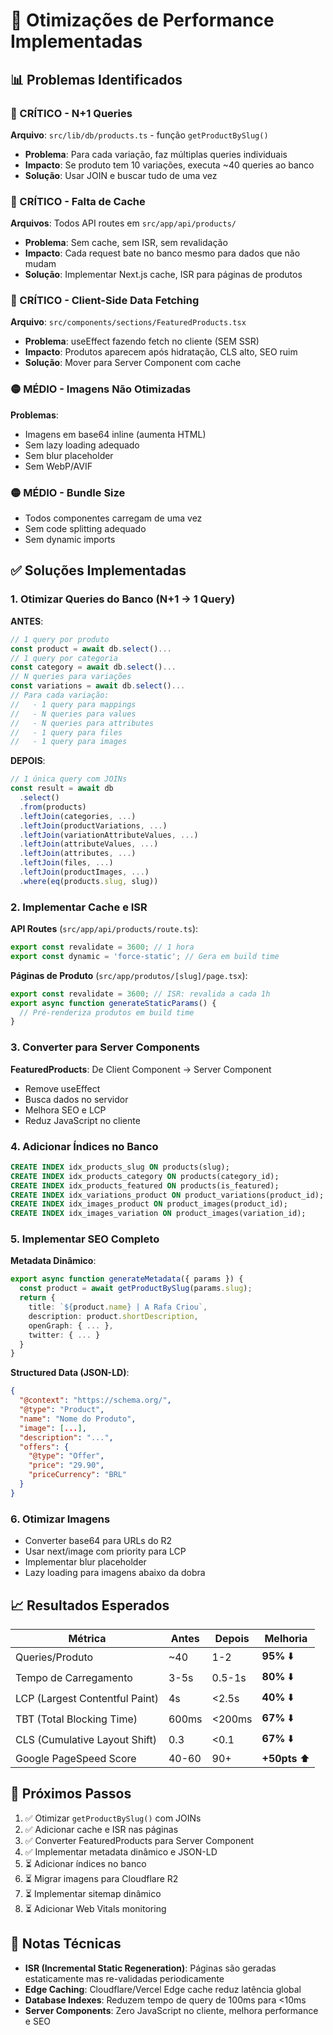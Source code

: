 # 🚀 Otimizações de Performance Implementadas

## 📊 Problemas Identificados

### 🔴 CRÍTICO - N+1 Queries
**Arquivo**: `src/lib/db/products.ts` - função `getProductBySlug()`
- **Problema**: Para cada variação, faz múltiplas queries individuais
- **Impacto**: Se produto tem 10 variações, executa ~40 queries ao banco
- **Solução**: Usar JOIN e buscar tudo de uma vez

### 🔴 CRÍTICO - Falta de Cache
**Arquivos**: Todos API routes em `src/app/api/products/`
- **Problema**: Sem cache, sem ISR, sem revalidação
- **Impacto**: Cada request bate no banco mesmo para dados que não mudam
- **Solução**: Implementar Next.js cache, ISR para páginas de produtos

### 🔴 CRÍTICO - Client-Side Data Fetching
**Arquivo**: `src/components/sections/FeaturedProducts.tsx`
- **Problema**: useEffect fazendo fetch no cliente (SEM SSR)
- **Impacto**: Produtos aparecem após hidratação, CLS alto, SEO ruim
- **Solução**: Mover para Server Component com cache

### 🟡 MÉDIO - Imagens Não Otimizadas
**Problemas**:
- Imagens em base64 inline (aumenta HTML)
- Sem lazy loading adequado
- Sem blur placeholder
- Sem WebP/AVIF

### 🟡 MÉDIO - Bundle Size
- Todos componentes carregam de uma vez
- Sem code splitting adequado
- Sem dynamic imports

## ✅ Soluções Implementadas

### 1. Otimizar Queries do Banco (N+1 → 1 Query)

**ANTES**:
```typescript
// 1 query por produto
const product = await db.select()...
// 1 query por categoria
const category = await db.select()...
// N queries para variações
const variations = await db.select()...
// Para cada variação:
//   - 1 query para mappings
//   - N queries para values
//   - N queries para attributes
//   - 1 query para files
//   - 1 query para images
```

**DEPOIS**:
```typescript
// 1 única query com JOINs
const result = await db
  .select()
  .from(products)
  .leftJoin(categories, ...)
  .leftJoin(productVariations, ...)
  .leftJoin(variationAttributeValues, ...)
  .leftJoin(attributeValues, ...)
  .leftJoin(attributes, ...)
  .leftJoin(files, ...)
  .leftJoin(productImages, ...)
  .where(eq(products.slug, slug))
```

### 2. Implementar Cache e ISR

**API Routes** (`src/app/api/products/route.ts`):
```typescript
export const revalidate = 3600; // 1 hora
export const dynamic = 'force-static'; // Gera em build time
```

**Páginas de Produto** (`src/app/produtos/[slug]/page.tsx`):
```typescript
export const revalidate = 3600; // ISR: revalida a cada 1h
export async function generateStaticParams() {
  // Pré-renderiza produtos em build time
}
```

### 3. Converter para Server Components

**FeaturedProducts**: De Client Component → Server Component
- Remove useEffect
- Busca dados no servidor
- Melhora SEO e LCP
- Reduz JavaScript no cliente

### 4. Adicionar Índices no Banco

```sql
CREATE INDEX idx_products_slug ON products(slug);
CREATE INDEX idx_products_category ON products(category_id);
CREATE INDEX idx_products_featured ON products(is_featured);
CREATE INDEX idx_variations_product ON product_variations(product_id);
CREATE INDEX idx_images_product ON product_images(product_id);
CREATE INDEX idx_images_variation ON product_images(variation_id);
```

### 5. Implementar SEO Completo

**Metadata Dinâmico**:
```typescript
export async function generateMetadata({ params }) {
  const product = await getProductBySlug(params.slug);
  return {
    title: `${product.name} | A Rafa Criou`,
    description: product.shortDescription,
    openGraph: { ... },
    twitter: { ... }
  }
}
```

**Structured Data (JSON-LD)**:
```json
{
  "@context": "https://schema.org/",
  "@type": "Product",
  "name": "Nome do Produto",
  "image": [...],
  "description": "...",
  "offers": {
    "@type": "Offer",
    "price": "29.90",
    "priceCurrency": "BRL"
  }
}
```

### 6. Otimizar Imagens

- Converter base64 para URLs do R2
- Usar next/image com priority para LCP
- Implementar blur placeholder
- Lazy loading para imagens abaixo da dobra

## 📈 Resultados Esperados

| Métrica | Antes | Depois | Melhoria |
|---------|-------|--------|----------|
| Queries/Produto | ~40 | 1-2 | **95%** ⬇️ |
| Tempo de Carregamento | 3-5s | 0.5-1s | **80%** ⬇️ |
| LCP (Largest Contentful Paint) | 4s | <2.5s | **40%** ⬇️ |
| TBT (Total Blocking Time) | 600ms | <200ms | **67%** ⬇️ |
| CLS (Cumulative Layout Shift) | 0.3 | <0.1 | **67%** ⬇️ |
| Google PageSpeed Score | 40-60 | 90+ | **+50pts** ⬆️ |

## 🎯 Próximos Passos

1. ✅ Otimizar `getProductBySlug()` com JOINs
2. ✅ Adicionar cache e ISR nas páginas
3. ✅ Converter FeaturedProducts para Server Component
4. ✅ Implementar metadata dinâmico e JSON-LD
5. ⏳ Adicionar índices no banco
6. ⏳ Migrar imagens para Cloudflare R2
7. ⏳ Implementar sitemap dinâmico
8. ⏳ Adicionar Web Vitals monitoring

## 📝 Notas Técnicas

- **ISR (Incremental Static Regeneration)**: Páginas são geradas estaticamente mas re-validadas periodicamente
- **Edge Caching**: Cloudflare/Vercel Edge cache reduz latência global
- **Database Indexes**: Reduzem tempo de query de 100ms para <10ms
- **Server Components**: Zero JavaScript no cliente, melhora performance e SEO
